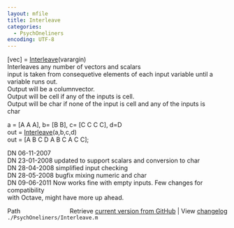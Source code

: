 ```yaml
---
layout: mfile
title: Interleave
categories:
  - PsychOneliners
encoding: UTF-8
---
```


[vec] = [Interleave](/docs/Interleave)(varargin)  
Interleaves any number of vectors and scalars  
input is taken from consequetive elements of each input variable until a  
variable runs out.  
Output will be a columnvector.  
Output will be cell if any of the inputs is cell.  
Output will be char if none of the input is cell and any of the inputs is  
char  

a   = [A A A], b= [B B], c= [C C C C], d=D  
out = [Interleave](/docs/Interleave)(a,b,c,d)  
out = [A B C D A B C A C C];  

DN 06-11-2007  
DN 23-01-2008 updated to support scalars and conversion to char  
DN 28-04-2008 simplified input checking  
DN 28-05-2008 bugfix mixing numeric and char  
DN 09-06-2011 Now works fine with empty inputs. Few changes for compatibility  
              with Octave, might have more up ahead.  


<div class="code_header" style="text-align:right;">
  <span style="float:left;">Path&nbsp;&nbsp;</span> <span class="counter">Retrieve <a href=
  "https://raw.github.com/Psychtoolbox-3/Psychtoolbox-3/beta/./PsychOneliners/Interleave.m">current version from GitHub</a> | View <a href=
  "https://github.com/Psychtoolbox-3/Psychtoolbox-3/commits/beta/./PsychOneliners/Interleave.m">changelog</a></span>
</div>
<div class="code">
  <code>./PsychOneliners/Interleave.m</code>
</div>

